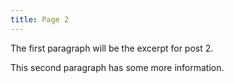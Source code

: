 ```yaml
---
title: Page 2
---
```

The first paragraph will be the excerpt for post 2.

This second paragraph has some more information.
